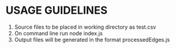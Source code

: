 # USAGE GUIDELINES

1. Source files to be placed in working directory as test.csv
2. On command line run node index.js
3. Output files will be generated in the format processedEdges.js